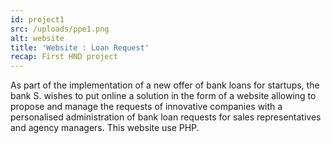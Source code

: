 ```yaml
---
id: project1
src: /uploads/ppe1.png
alt: website
title: 'Website : Loan Request'
recap: First HND project
---
```


As part of the implementation of a new offer of bank loans for startups, the bank S. wishes to put online a solution in the form of a website allowing to propose and manage the requests of innovative companies with a personalised administration of bank loan requests for sales representatives and agency managers. This website use PHP.
